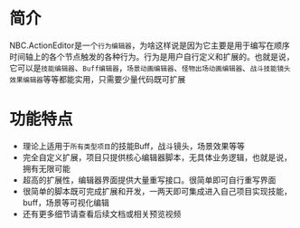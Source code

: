 # 简介

NBC.ActionEditor是一个`行为编辑器`，为啥这样说是因为它主要是用于编写在顺序时间轴上的各个节点触发的各种行为。行为是用户自行定义和扩展的。也就是说，它可以是`技能编辑器`、`Buff编辑器`，`场景动画编辑器`、`怪物出场动画编辑器`、`战斗技能镜头效果编辑器`等等都能实用，只需要少量代码既可扩展

# 功能特点
- 理论上适用于`所有类型项目`的技能Buff，战斗镜头，场景效果等等
- 完全自定义扩展，项目只提供核心编辑器脚本，无具体业务逻辑，也就是说，拥有无限可能
- 超高的扩展性，编辑器界面提供大量重写接口。很简单即可自行重写界面
- 很简单的脚本既可完成扩展和开发，一两天即可集成进入自己项目实现技能，buff，场景等可视化编辑
- 还有更多细节请查看后续文档或相关预览视频
